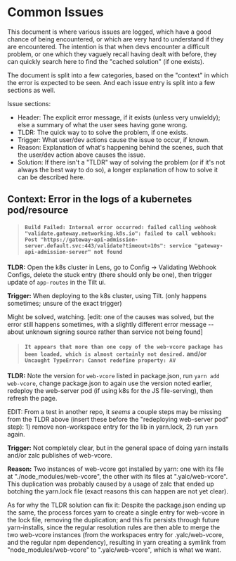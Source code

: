 # Common Issues

This document is where various issues are logged, which have a good chance of being encountered, or which are very hard to understand if they are encountered. The intention is that when devs encounter a difficult problem, or one which they vaguely recall having dealt with before, they can quickly search here to find the "cached solution" (if one exists).

The document is split into a few categories, based on the "context" in which the error is expected to be seen. And each issue entry is split into a few sections as well.

Issue sections:
* Header: The explicit error message, if it exists (unless very unwieldy); else a summary of what the user sees having gone wrong.
* TLDR: The quick way to to solve the problem, if one exists.
* Trigger: What user/dev actions cause the issue to occur, if known.
* Reason: Explanation of what's happening behind the scenes, such that the user/dev action above causes the issue.
* Solution: If there isn't a "TLDR" way of solving the problem (or if it's not always the best way to do so), a longer explanation of how to solve it can be described here.

## Context: Error in the logs of a kubernetes pod/resource

> #### `Build Failed: Internal error occurred: failed calling webhook "validate.gateway.networking.k8s.io": failed to call webhook: Post "https://gateway-api-admission-server.default.svc:443/validate?timeout=10s": service "gateway-api-admission-server" not found`

**TLDR:** Open the k8s cluster in Lens, go to Config -> Validating Webhook Configs, delete the stuck entry (there should only be one), then trigger update of `app-routes` in the Tilt ui.

**Trigger:** When deploying to the k8s cluster, using Tilt. (only happens sometimes; unsure of the exact trigger)

Might be solved, watching. [edit: one of the causes was solved, but the error still happens sometimes, with a slightly different error message -- about unknown signing source rather than service not being found]

> #### `It appears that more than one copy of the web-vcore package has been loaded, which is almost certainly not desired.` and/or `Uncaught TypeError: Cannot redefine property: AV`

**TLDR:** Note the version for `web-vcore` listed in package.json, run `yarn add web-vcore`, change package.json to again use the version noted earlier, redeploy the web-server pod (if using k8s for the JS file-serving), then refresh the page.

EDIT: From a test in another repo, it *seems* a couple steps may be missing from the TLDR above (insert these before the "redeploying web-server pod" step): 1) remove non-workspace entry for the lib in yarn.lock, 2) run `yarn` again.

**Trigger:** Not completely clear, but in the general space of doing yarn installs and/or zalc publishes of web-vcore.

**Reason:** Two instances of web-vcore got installed by yarn: one with its file at "./node_modules/web-vcore", the other with its files at ".yalc/web-vcore". This duplication was probably caused by a usage of zalc that ended up botching the yarn.lock file (exact reasons this can happen are not yet clear).

As for why the TLDR solution can fix it: Despite the package.json ending up the same, the process forces yarn to create a single entry for web-vcore in the lock file, removing the duplication; and this fix persists through future yarn-installs, since the regular resolution rules are then able to merge the two web-vcore instances (from the workspaces entry for .yalc/web-vcore, and the regular npm dependency), resulting in yarn creating a symlink from "node_modules/web-vcore" to ".yalc/web-vcore", which is what we want.